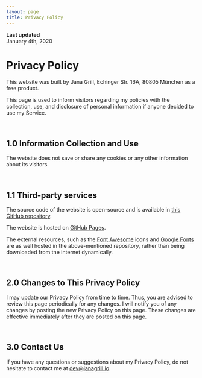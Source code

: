 ```yaml
---
layout: page
title: Privacy Policy
---
```


**Last updated**  
January 4th, 2020

# Privacy Policy
This website was built by Jana Grill, Echinger Str. 16A, 80805 München as a free product. 

This page is used to inform visitors regarding my policies with the collection, use, and disclosure of personal information if anyone decided to use my Service.

<br>

## 1.0 Information Collection and Use
The website does not save or share any cookies or any other information about its visitors. 

<br>

## 1.1 Third-party services
The source code of the website is open-source and is available in [this GitHub repository](https://github.com/janagrill/janagrill.github.io).

The website is hosted on [GitHub Pages](https://pages.github.com/). 

The external resources, such as the [Font Awesome](https://fontawesome.com/) icons and [Google Fonts](https://fonts.google.com/) are as well hosted in the above-mentioned repository, rather than being downloaded from the internet dynamically. 

<br>

## 2.0 Changes to This Privacy Policy
I may update our Privacy Policy from time to time. Thus, you are advised to review this page periodically for any changes. I will notify you of any changes by posting the new Privacy Policy on this page. These changes are effective immediately after they are posted on this page.

<br>

## 3.0 Contact Us
If you have any questions or suggestions about my Privacy Policy, do not hesitate to contact me at [dev@janagrill.io](mailto:dev@janagrill.io).